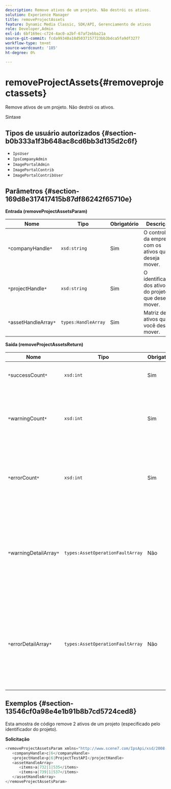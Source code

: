 ```yaml
---
description: Remove ativos de um projeto. Não destrói os ativos.
solution: Experience Manager
title: removeProjectAssets
feature: Dynamic Media Classic, SDK/API, Gerenciamento de ativos
role: Developer,Admin
exl-id: 6bf169ec-c724-4ac0-a2bf-67af2ebba21a
source-git-commit: fcda99340a18d5037157723bb3bdca5fa9df3277
workflow-type: tm+mt
source-wordcount: '185'
ht-degree: 0%

---
```


# removeProjectAssets{#removeprojectassets}

Remove ativos de um projeto. Não destrói os ativos.

Sintaxe

## Tipos de usuário autorizados {#section-b0b333a1f3b648ac8cd6bb3d135d2c6f}

* `IpsUser`
* `IpsCompanyAdmin`
* `ImagePortalAdmin`
* `ImagePortalContrib`
* `ImagePortalContribUser`

## Parâmetros {#section-169d8e317417415b87df86242f65710e}

**Entrada (removeProjectAssetsParam)**

| Nome | Tipo | Obrigatório | Descrição |
|---|---|---|---|
| `*`companyHandle`*` | `xsd:string` | Sim | O controle da empresa com os ativos que deseja mover. |
| `*`projectHandle`*` | `xsd:string` | Sim | O identificador dos ativos do projeto que deseja mover. |
| `*`assetHandleArray`*` | `types:HandleArray` | Sim | Matriz de ativos que você deseja mover. |

**Saída (removeProjectAssetsReturn)**

| Nome | Tipo | Obrigatório | Descrição |
|---|---|---|---|
| `*`successCount`*` | `xsd:int` | Sim | Contagem de ativos removida com êxito. |
| `*`warningCount`*` | `xsd:int` | Sim | O número de avisos gerados quando a operação tentou remover ativos do projeto. |
| `*`errorCount`*` | `xsd:int` | Sim | O número de erros gerados quando a operação tentou remover ativos do projeto. |
| `*`warningDetailArray`*` | `types:AssetOperationFaultArray` | Não | A matriz de detalhes associados aos ativos que geraram avisos quando a operação tentou removê-los do projeto. |
| `*`errorDetailArray`*` | `types:AssetOperationFaultArray` | Não | A matriz de detalhes associados aos ativos que geraram erros quando a operação tentou removê-los do projeto. |

## Exemplos {#section-13546cf0a98e4e1b91b8b7cd5724ced8}

Esta amostra de código remove 2 ativos de um projeto (especificado pelo identificador do projeto).

**Solicitação**

```java
<removeProjectAssetsParam xmlns="http://www.scene7.com/IpsApi/xsd/2008-01-15">
   <companyHandle>c|6</companyHandle>
   <projectHandle>p|6|ProjectTestAPI</projectHandle>
   <assetHandleArray>
      <items>a|732|1|535</items>
      <items>a|739|1|537</items>
   </assetHandleArray>
</removeProjectAssetsParam>
```
